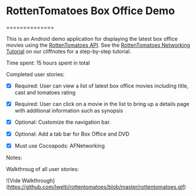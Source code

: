 # RottenTomatoes Box Office Demo

==============

This is an Android demo application for displaying the latest box office movies using the [RottenTomatoes API](http://www.rottentomatoes.com/). See the [RottenTomatoes Networking Tutorial](http://guides.thecodepath.com/android/RottenTomatoes-Networking-Tutorial) on our cliffnotes for a step-by-step tutorial.


Time spent: 15 hours spent in total


Completed user stories:

 * [x] Required: User can view a list of latest box office movies including title, cast and tomatoes rating
 * [x] Required: User can click on a movie in the list to bring up a details page with additional information such as synopsis
 * [x] Optional: Customize the navigation bar.
 * [x] Optional: Add a tab bar for Box Office and DVD
 * [x] Must use Cocoapods: AFNetworking




Notes:


Walkthroug of all user stories:

![Vide Walkthrough] (https://github.com/lwelti/rottentomatoes/blob/master/rottentomatoes.gif)
